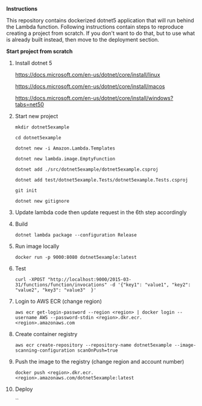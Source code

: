 **Instructions**

This repository contains dockerized dotnet5 application that will run behind the Lambda function. Following instructions contain steps to reproduce creating a project from scratch. If you don't want to do that, but to use what is already built instead, then move to the deployment section.

**Start project from scratch**

1. Install dotnet 5

      https://docs.microsoft.com/en-us/dotnet/core/install/linux
      
      https://docs.microsoft.com/en-us/dotnet/core/install/macos

      https://docs.microsoft.com/en-us/dotnet/core/install/windows?tabs=net50

      

2. Start new project 



      `mkdir dotnet5example`

      `cd dotnet5example` 

      `dotnet new -i Amazon.Lambda.Templates`

      `dotnet new lambda.image.EmptyFunction`

      `dotnet add ./src/dotnet5example/dotnet5example.csproj`

      `dotnet add test/dotnet5example.Tests/dotnet5example.Tests.csproj`

      `git init`

      `dotnet new gitignore`

3. Update lambda code then update request in the 6th step accordingly

4. Build

      `dotnet lambda package --configuration Release`

5. Run image locally

      `docker run -p 9000:8080 dotnet5example:latest`

6. Test 

      `curl -XPOST "http://localhost:9000/2015-03-31/functions/function/invocations" -d '{"key1": "value1", "key2": "value2", "key3": "value3"  }'`


7. Login to AWS ECR (change region)

      `aws ecr get-login-password --region <region> | docker login --username AWS --password-stdin <region>.dkr.ecr.<region>.amazonaws.com`

8. Create container registry

      `aws ecr create-repository --repository-name dotnet5example --image-scanning-configuration scanOnPush=true` 

9. Push the image to the registry (change region and account number)

      `docker push <region>.dkr.ecr.<region>.amazonaws.com/dotnet5example:latest`

10. Deploy

      ``
